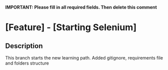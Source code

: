 **IMPORTANT: Please fill in all required fields. Then delete this comment**

# [Feature] - [Starting Selenium]

## Description
This branch starts the new learning path. Added gitignore, requirements file and folders structure
